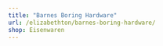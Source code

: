 ```yaml
---
title: "Barnes Boring Hardware"
url: /elizabethton/barnes-boring-hardware/
shop: Eisenwaren
---
```


